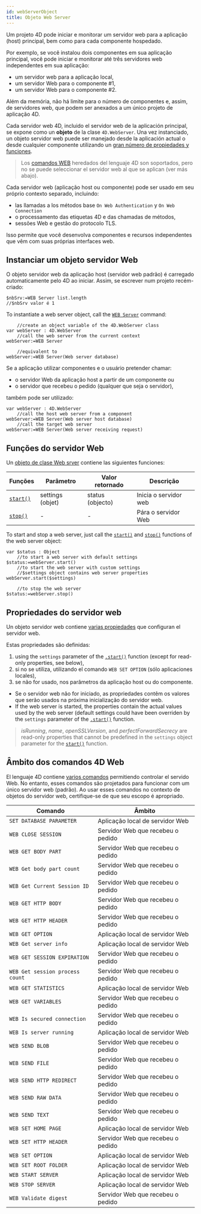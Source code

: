 ```yaml
---
id: webServerObject
title: Objeto Web Server
---
```


Um projeto 4D pode iniciar e monitorar um servidor web para a aplicação (host) principal, bem como para cada componente hospedado.

Por exemplo, se você instalou dois componentes em sua aplicação principal, você pode iniciar e monitorar até três servidores web independentes em sua aplicação:

- um servidor web para a aplicação local,
- um servidor Web para o componente #1,
- um servidor Web para o componente #2.

Além da memória, não há limite para o número de componentes e, assim, de servidores web, que podem ser anexados a um único projeto de aplicação 4D.

Cada servidor web 4D, incluido el servidor web de la aplicación principal, se expone como un **objeto** de la clase `4D.WebServer`. Una vez instanciado, un objeto servidor web puede ser manejado desde la aplicación actual o desde cualquier componente utilizando un [gran número de propiedades y funciones](API/WebServerClass.md).

> Los [comandos WEB](https://doc.4d.com/4Dv18/4D/18/Web-Server.201-4504301.en.html) heredados del lenguaje 4D son soportados, pero no se puede seleccionar el servidor web al que se aplican (ver más abajo).

Cada servidor web (aplicação host ou componente) pode ser usado em seu próprio contexto separado, incluindo:

- las llamadas a los métodos base `On Web Authentication` y `On Web Connection`
- o processamento das etiquetas 4D e das chamadas de métodos,
- sessões Web e gestão do protocolo TLS.

Isso permite que você desenvolva componentes e recursos independentes que vêm com suas próprias interfaces web.

## Instanciar um objeto servidor Web

O objeto servidor web da aplicação host (servidor web padrão) é carregado automaticamente pelo 4D ao iniciar. Assim, se escrever num projeto recém-criado:

```4d
$nbSrv:=WEB Server list.length   
//$nbSrv valor é 1
```

To instantiate a web server object, call the [`WEB Server`](commands/web-server.md) command:

```4d
	//create an object variable of the 4D.WebServer class
var webServer : 4D.WebServer 
	//call the web server from the current context
webServer:=WEB Server  

	//equivalent to
webServer:=WEB Server(Web server database)
```

Se a aplicação utilizar componentes e o usuário pretender chamar:

- o servidor Web da aplicação host a partir de um componente ou
- o servidor que recebeu o pedido (qualquer que seja o servidor),

também pode ser utilizado:

```4d
var webServer : 4D.WebServer 
	//call the host web server from a component  
webServer:=WEB Server(Web server host database)  
	//call the target web server
webServer:=WEB Server(Web server receiving request)  
```

## Funções do servidor Web

Un [objeto de clase Web srver](API/WebServerClass.md#web-server-object) contiene las siguientes funciones:

| Funções                                  | Parâmetro                           | Valor retornado                     | Descrição             |
| ---------------------------------------- | ----------------------------------- | ----------------------------------- | --------------------- |
| [`start()`](API/WebServerClass.md#start) | settings (objet) | status (objecto) | Inicia o servidor web |
| [`stop()`](API/WebServerClass.md#start)  | -                                   | -                                   | Pára o servidor Web   |

To start and stop a web server, just call the [`start()`](API/WebServerClass.md#start) and [`stop()`](API/WebServerClass.md#stop) functions of the web server object:

```4d
var $status : Object
  	//to start a web server with default settings
$status:=webServer.start()
	//to start the web server with custom settings  
	//$settings object contains web server properties
webServer.start($settings)

	//to stop the web server
$status:=webServer.stop()
```

## Propriedades do servidor web

Un objeto servidor web contiene [varias propiedades](API/WebServerClass.md#web-server-object) que configuran el servidor web.

Estas propriedades são definidas:

1. using the `settings` parameter of the [`.start()`](API/WebServerClass.md#start) function (except for read-only properties, see below),
2. si no se utiliza, utilizando el comando `WEB SET OPTION` (sólo aplicaciones locales),
3. se não for usado, nos parâmetros da aplicação host ou do componente.

- Se o servidor web não for iniciado, as propriedades contêm os valores que serão usados na próxima inicialização do servidor web.
- If the web server is started, the properties contain the actual values used by the web server (default settings could have been overriden by the `settings` parameter of the [`.start()`](API/WebServerClass.md#start) function.

> _isRunning_, _name_, _openSSLVersion_, and _perfectForwardSecrecy_ are read-only properties that cannot be predefined in the `settings` object parameter for the [`start()`](API/WebServerClass.md#start) function.

## Âmbito dos comandos 4D Web

El lenguaje 4D contiene [varios comandos](https://doc.4d.com/4Dv18/4D/18/Web-Server.201-4504301.en.html) permitiendo controlar el servido Web. No entanto, esses comandos são projetados para funcionar com um único servidor web (padrão). Ao usar esses comandos no contexto de objetos do servidor web, certifique-se de que seu escopo é apropriado.

| Comando                         | Âmbito                            |
| ------------------------------- | --------------------------------- |
| `SET DATABASE PARAMETER`        | Aplicação local de servidor Web   |
| `WEB CLOSE SESSION`             | Servidor Web que recebeu o pedido |
| `WEB GET BODY PART`             | Servidor Web que recebeu o pedido |
| `WEB Get body part count`       | Servidor Web que recebeu o pedido |
| `WEB Get Current Session ID`    | Servidor Web que recebeu o pedido |
| `WEB GET HTTP BODY`             | Servidor Web que recebeu o pedido |
| `WEB GET HTTP HEADER`           | Servidor Web que recebeu o pedido |
| `WEB GET OPTION`                | Aplicação local de servidor Web   |
| `WEB Get server info`           | Aplicação local de servidor Web   |
| `WEB GET SESSION EXPIRATION`    | Servidor Web que recebeu o pedido |
| `WEB Get session process count` | Servidor Web que recebeu o pedido |
| `WEB GET STATISTICS`            | Aplicação local de servidor Web   |
| `WEB GET VARIABLES`             | Servidor Web que recebeu o pedido |
| `WEB Is secured connection`     | Servidor Web que recebeu o pedido |
| `WEB Is server running`         | Aplicação local de servidor Web   |
| `WEB SEND BLOB`                 | Servidor Web que recebeu o pedido |
| `WEB SEND FILE`                 | Servidor Web que recebeu o pedido |
| `WEB SEND HTTP REDIRECT`        | Servidor Web que recebeu o pedido |
| `WEB SEND RAW DATA`             | Servidor Web que recebeu o pedido |
| `WEB SEND TEXT`                 | Servidor Web que recebeu o pedido |
| `WEB SET HOME PAGE`             | Aplicação local de servidor Web   |
| `WEB SET HTTP HEADER`           | Servidor Web que recebeu o pedido |
| `WEB SET OPTION`                | Aplicação local de servidor Web   |
| `WEB SET ROOT FOLDER`           | Aplicação local de servidor Web   |
| `WEB START SERVER`              | Aplicação local de servidor Web   |
| `WEB STOP SERVER`               | Aplicação local de servidor Web   |
| `WEB Validate digest`           | Servidor Web que recebeu o pedido |
